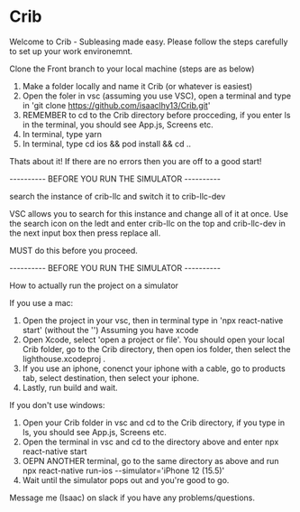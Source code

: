 # Crib

Welcome to Crib - Subleasing made easy. Please follow the steps carefully to set up your work environemnt.

Clone the Front branch to your local machine (steps are as below)
1. Make a folder locally and name it Crib (or whatever is easiest)
2. Open the foler in vsc (assuming you use VSC), open a terminal and type in 'git clone https://github.com/isaaclhy13/Crib.git'
3. REMEMBER to cd to the Crib directory before procceding, if you enter ls in the terminal, you should see App.js, Screens etc.
4. In terminal, type yarn
5. In terminal, type cd ios && pod install && cd ..


Thats about it! If there are no errors then you are off to a good start! 


---------- BEFORE YOU RUN THE SIMULATOR ----------

search the instance of crib-llc and switch it to crib-llc-dev

VSC allows you to search for this instance and change all of it at once. Use the search icon on the ledt and enter crib-llc on the top and 
crib-llc-dev in the next input box then press replace all.

MUST do this before you proceed.

---------- BEFORE YOU RUN THE SIMULATOR ----------


How to actually run the project on a simulator

If you use a mac:
1. Open the project in your vsc, then in terminal type in 'npx react-native start' (without the '')
Assuming you have xcode
2. Open Xcode, select 'open a project or file'. You should open your local Crib folder, go to the Crib directory, then open ios folder, then select the 
lighthouse.xcodeproj .
3. If you use an iphone, conenct your iphone with a cable, go to products tab, select destination, then select your iphone.
4. Lastly, run build and wait.

If you don't use windows:
1. Open your Crib folder in vsc and cd to the Crib directory, if you type in ls, you should see App.js, Screens etc.
2. Open the terminal in vsc and cd to the directory above and enter npx react-native start
3. OEPN ANOTHER terminal, go to the same directory as above and run npx react-native run-ios --simulator='iPhone 12 (15.5)' 
4. Wait until the simulator pops out and you're good to go.

Message me (Isaac) on slack if you have any problems/questions.
